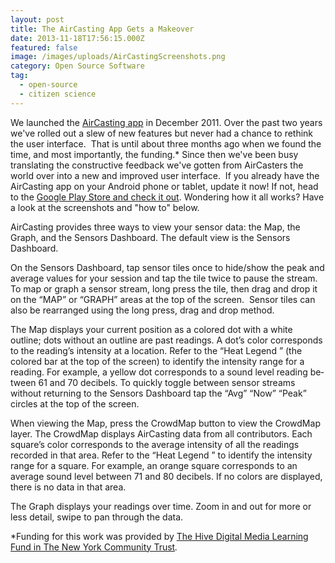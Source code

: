```yaml
---
layout: post
title: The AirCasting App Gets a Makeover
date: 2013-11-18T17:56:15.000Z
featured: false
image: /images/uploads/AirCastingScreenshots.png
category: Open Source Software
tag:
  - open-source
  - citizen science
---
```

<p>We launched the <a href="https://play.google.com/store/apps/details?id=pl.llp.aircasting&amp;hl=en" target="_blank">AirCasting app</a> in December 2011. Over the past two years we've rolled out a slew of new features but never had a chance to rethink the user interface.  That is until about three months ago when we found the time, and most importantly, the funding.* Since then we've been busy translating the constructive feedback we've gotten from AirCasters the world over into a new and improved user interface.  If you already have the AirCasting app on your Android phone or tablet, update it now! If not, head to the <a href="https://play.google.com/store/apps/details?id=pl.llp.aircasting&amp;hl=en" target="_blank">Google Play Store and check it out</a>. Wondering how it all works? Have a look at the screenshots and "how to" below.</p>
<p>AirCasting provides three ways to view your sensor data: the Map, the Graph, and the Sensors Dashboard. The default view is the Sensors Dashboard.</p>
<p>On the Sensors Dashboard, tap sensor tiles once to hide/show the peak and average values for your session and tap the tile twice to pause the stream.  To map or graph a sensor stream, long press the tile, then drag and drop it on the “MAP” or “GRAPH” areas at the top of the screen.  Sensor tiles can also be rearranged using the long press, drag and drop method.</p>
<p>The Map displays your current position as a colored dot with a white outline; dots without an outline are past readings. A dot’s color corresponds to the reading’s intensity at a location. Refer to the “Heat Legend ” (the colored bar at the top of the screen) to identify the intensity range for a reading. For example, a yellow dot corresponds to a sound level reading be­tween 61 and 70 decibels. To quickly toggle between sensor streams without returning to the Sensors Dashboard tap the “Avg” “Now” “Peak” circles at the top of the screen.</p>
<p>When viewing the Map, press the CrowdMap button to view the CrowdMap layer. The CrowdMap displays AirCasting data from all contributors. Each square’s color corresponds to the average intensity of all the readings recorded in that area. Refer to the “Heat Leg­end ” to identify the inten­sity range for a square. For example, an orange square corresponds to an average sound level between 71 and 80 decibels. If no colors are displayed, there is no data in that area.</p>
<p>The Graph displays your readings over time. Zoom in and out for more or less de­tail, swipe to pan through the data.</p>
<p>*Funding for this work was provided by <a href="http://www.nycommunitytrust.org/AboutTheTrust/CollaborativeFunds/HiveDigitalMediaLearningFund/tabid/620/Default.aspx" target="_blank">The Hive Digital Media Learning Fund in The New York Community Trust</a><em>.</em></p>
